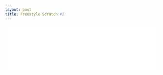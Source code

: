 ```yaml
---
layout: post
title: Freestyle Scratch #1
---
```


<iframe width="100%" src="//www.youtube.com/embed/Gs0ULGGmNZc" frameborder="0" allowfullscreen></iframe>